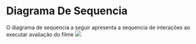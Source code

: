 # Diagrama De Sequencia

O diagrama de sequencia a seguir apresenta a sequencia de interações ao executar avaliação do filme
![](img/DiagramaDeClasseDeProjeto.jpg)
